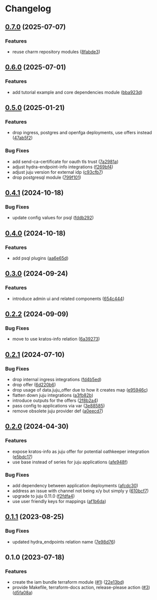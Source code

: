 # Changelog

## [0.7.0](https://github.com/canonical/iam-bundle-integration/compare/v0.6.0...v0.7.0) (2025-07-07)


### Features

* reuse charm repository modules ([8fabde3](https://github.com/canonical/iam-bundle-integration/commit/8fabde3278ebfc7d71d1229f6867100877362689))

## [0.6.0](https://github.com/canonical/iam-bundle-integration/compare/v0.5.0...v0.6.0) (2025-07-01)


### Features

* add tutorial example and core dependencies module ([bba923d](https://github.com/canonical/iam-bundle-integration/commit/bba923ddec07c68488fe24ebfa0c2b6aeb124638))

## [0.5.0](https://github.com/canonical/iam-bundle-integration/compare/v0.4.1...v0.5.0) (2025-01-21)


### Features

* drop ingress, postgres and openfga deployments, use offers instead ([47ab5f2](https://github.com/canonical/iam-bundle-integration/commit/47ab5f2573b6c1479d3faa55fbff8c7e0d5bb278))


### Bug Fixes

* add send-ca-certificate for oauth tls trust ([7a2981a](https://github.com/canonical/iam-bundle-integration/commit/7a2981ad3eb0efad8b23385fdbf784c6941cfa0b))
* adjust hydra-endpoint-info integrations ([f269bf4](https://github.com/canonical/iam-bundle-integration/commit/f269bf43e780c10daa783b25979d42fd7cfa2aac))
* adjust juju version for external idp ([c93cfb7](https://github.com/canonical/iam-bundle-integration/commit/c93cfb75c6d4a80ca066c2bd3c227d6435d535eb))
* drop postgresql module ([799f101](https://github.com/canonical/iam-bundle-integration/commit/799f101e84d029edd6d251c86199549d4ae73421))

## [0.4.1](https://github.com/canonical/iam-bundle-integration/compare/v0.4.0...v0.4.1) (2024-10-18)


### Bug Fixes

* update config values for psql ([fddb292](https://github.com/canonical/iam-bundle-integration/commit/fddb2922cd08b36511406835b63757802bfe7786))

## [0.4.0](https://github.com/canonical/iam-bundle-integration/compare/v0.3.0...v0.4.0) (2024-10-18)


### Features

* add psql plugins ([aa6e65d](https://github.com/canonical/iam-bundle-integration/commit/aa6e65d358e8378507bc8e1525d9349cfed91dc7))

## [0.3.0](https://github.com/canonical/iam-bundle-integration/compare/v0.2.2...v0.3.0) (2024-09-24)


### Features

* introduce admin ui and related components ([654c444](https://github.com/canonical/iam-bundle-integration/commit/654c44449e1927a05dd49079c6d5d85c74d37e97))

## [0.2.2](https://github.com/canonical/iam-bundle-integration/compare/v0.2.1...v0.2.2) (2024-09-09)


### Bug Fixes

* move to use kratos-info relation ([6a39273](https://github.com/canonical/iam-bundle-integration/commit/6a392731a3060bb68ce400b30f50e3734fd8caa5))

## [0.2.1](https://github.com/canonical/iam-bundle-integration/compare/v0.2.0...v0.2.1) (2024-07-10)


### Bug Fixes

* drop internal ingress integrations ([fd4b5ed](https://github.com/canonical/iam-bundle-integration/commit/fd4b5ed624069e658ad52cd56352b328dbe99c87))
* drop offer ([6d220b6](https://github.com/canonical/iam-bundle-integration/commit/6d220b62e24e82da14075531d79ed13ed8c27f6c))
* drop usage of data.juju_offer due to how it creates map ([e95946c](https://github.com/canonical/iam-bundle-integration/commit/e95946cd34571878a15192a574f2dcebc31e0059))
* flatten down juju integrations ([a3fb82b](https://github.com/canonical/iam-bundle-integration/commit/a3fb82b514b389785712a7b8114de7aa2b4c832e))
* introduce outputs for the offers ([2f8b2a4](https://github.com/canonical/iam-bundle-integration/commit/2f8b2a452777f7da13c59c9391f05856fb6d70c4))
* pass config to applications via var ([3e88585](https://github.com/canonical/iam-bundle-integration/commit/3e8858554c51f0d22e02835155d9945774dfa53e))
* remove obsolete juju provider def ([a0eecd7](https://github.com/canonical/iam-bundle-integration/commit/a0eecd73dc7ee863118d60e934e1326a78c1fb7f))

## [0.2.0](https://github.com/canonical/iam-bundle-integration/compare/v0.1.1...v0.2.0) (2024-04-30)


### Features

* expose kratos-info as juju offer for potential oathkeeper integration ([e5bdc17](https://github.com/canonical/iam-bundle-integration/commit/e5bdc17a86bb4c451719b0b08a3ebb831eba31be))
* use base instead of series for juju applications ([afe948f](https://github.com/canonical/iam-bundle-integration/commit/afe948f9e8e7f0465841a319a61915d80165360e))


### Bug Fixes

* add dependency between application deployments ([afcdc30](https://github.com/canonical/iam-bundle-integration/commit/afcdc30792ee081ced2347dffd30a769d004b417))
* address an issue with channel not being x/y but simply y ([610bcf7](https://github.com/canonical/iam-bundle-integration/commit/610bcf78732ccb605c8f007c5017101f111618a3))
* upgrade to juju 0.11.0 ([f2fdfa4](https://github.com/canonical/iam-bundle-integration/commit/f2fdfa4a53a44306d880b6eaaef711292d2f0200))
* use user friendly keys for mappings ([af1b6da](https://github.com/canonical/iam-bundle-integration/commit/af1b6daa2fe6410ab502ecac7956383972de6603))

## [0.1.1](https://github.com/canonical/iam-bundle-integration/compare/v0.1.0...v0.1.1) (2023-08-25)


### Bug Fixes

* updated hydra_endpoints relation name ([7e98d76](https://github.com/canonical/iam-bundle-integration/commit/7e98d76e99938e56df42e8fd88193e4cdbaa3bec))

## 0.1.0 (2023-07-18)


### Features

* create the iam bundle terraform module ([#1](https://github.com/canonical/iam-bundle-integration/issues/1)) ([22e13bd](https://github.com/canonical/iam-bundle-integration/commit/22e13bd5a1ad8b05a919eb0e2fe687c6826784db))
* provide Makefile, terraform-docs action, release-please action ([#3](https://github.com/canonical/iam-bundle-integration/issues/3)) ([d5fa08a](https://github.com/canonical/iam-bundle-integration/commit/d5fa08a3d2386117b1665cc275badc7b4b7847ed))
